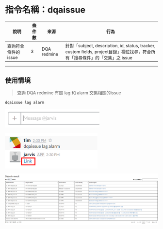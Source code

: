 # 指令名稱：dqaissue

| 說明 | 條件數 | 來源 | 行為 |
| --- | --- | --- | --- |
| 查詢符合條件的issue | 3 | DQA redmine | 針對「subject, description, id, status, tracker, custom fields, project目錄」欄位找尋，符合所有「搜尋條件」的「交集」之 issue |

---

## 使用情境

> 查詢 DQA redmine 有關 lag 和 alarm 交集相關的issue

```
dqaissue lag alarm
```

![](/assets/2017-03-10_143613.PNG)



![](/assets/2017-03-10_145500.PNG)

![](/assets/2017-03-10_143919.PNG)

